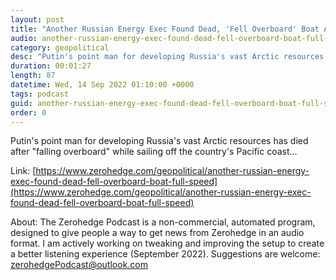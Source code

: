 ```yaml
---
layout: post
title: "Another Russian Energy Exec Found Dead, 'Fell Overboard' Boat At Full Speed"
audio: another-russian-energy-exec-found-dead-fell-overboard-boat-full-speed-0
category: geopolitical
desc: "Putin's point man for developing Russia's vast Arctic resources has died after &quot;falling overboard&quot; while sailing off the country's Pacific coast..."
duration: 00:01:27
length: 87
datetime: Wed, 14 Sep 2022 01:10:00 +0000
tags: podcast
guid: another-russian-energy-exec-found-dead-fell-overboard-boat-full-speed-0
order: 0
---
```

Putin's point man for developing Russia's vast Arctic resources has died after &quot;falling overboard&quot; while sailing off the country's Pacific coast...

Link: [https://www.zerohedge.com/geopolitical/another-russian-energy-exec-found-dead-fell-overboard-boat-full-speed](https://www.zerohedge.com/geopolitical/another-russian-energy-exec-found-dead-fell-overboard-boat-full-speed)

About: The Zerohedge Podcast is a non-commercial, automated program, designed to give people a way to get news from Zerohedge in an audio format.  I am actively working on tweaking and improving the setup to create a better listening experience (September 2022).  Suggestions are welcome: [zerohedgePodcast@outlook.com](mailto:zerohedgePodcast@outlook.com)